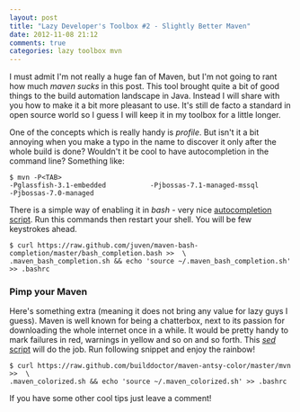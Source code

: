 ```yaml
---
layout: post
title: "Lazy Developer's Toolbox #2 - Slightly Better Maven"
date: 2012-11-08 21:12
comments: true
categories: lazy toolbox mvn
---
```


I must admit I'm not really a huge fan of Maven, but I'm not going to rant how much _maven sucks_ in this post. This tool brought quite a bit of good things to the build automation landscape in Java. Instead I will share with you how to make it a bit more pleasant to use. It's still de facto a standard in open source world so I guess I will keep it in my toolbox for a little longer.

<!-- More -->

One of the concepts which is really handy is _profile_. But isn't it a bit annoying when you make a typo in the name to discover it only after the whole build is done? Wouldn't it be cool to have autocompletion in the command line? Something like:

```
$ mvn -P<TAB>
-Pglassfish-3.1-embedded           -Pjbossas-7.1-managed-mssql 
-Pjbossas-7.0-managed     
```

There is a simple way of enabling it in _bash_ - very nice [autocompletion script](https://github.com/juven/maven-bash-completion/). Run this commands then restart your shell. You will be few keystrokes ahead.

```
$ curl https://raw.github.com/juven/maven-bash-completion/master/bash_completion.bash >>  \
.maven_bash_completion.sh && echo 'source ~/.maven_bash_completion.sh' >> .bashrc
```

### Pimp your Maven

Here's something extra (meaning it does not bring any value for lazy guys I guess). Maven is well known for being a chatterbox, next to its passion for downloading the whole internet once in a while. It would be pretty handy to mark failures in red, warnings in yellow and so on and so forth. This [_sed_ script](https://github.com/bartoszmajsak/maven-antsy-color/blob/master/mvn) will do the job. Run following snippet and enjoy the rainbow!

```
$ curl https://raw.github.com/builddoctor/maven-antsy-color/master/mvn >>  \
.maven_colorized.sh && echo 'source ~/.maven_colorized.sh' >> .bashrc
```

If you have some other cool tips just leave a comment!
